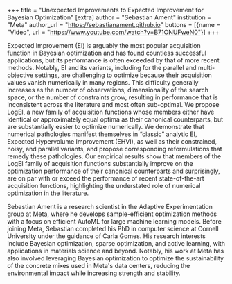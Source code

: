 +++
title = "Unexpected Improvements to Expected Improvement for Bayesian Optimization"
[extra]
author = "Sebastian Ament"
institution = "Meta"
author_url = "https://sebastianament.github.io"
buttons = [{name = "Video", url = "https://www.youtube.com/watch?v=B71ONUFweN0"}]
+++

Expected Improvement (EI) is arguably the most popular acquisition function in Bayesian optimization and has found countless successful applications, but its performance is often exceeded by that of more recent methods. Notably, EI and its variants, including for the parallel and multi-objective settings, are challenging to optimize because their acquisition values vanish numerically in many regions. This difficulty generally increases as the number of observations, dimensionality of the search space, or the number of constraints grow, resulting in performance that is inconsistent across the literature and most often sub-optimal.
We propose LogEI, a new family of acquisition functions whose members either have identical or approximately equal optima as their canonical counterparts, but are substantially easier to optimize numerically. We demonstrate that numerical pathologies manifest themselves in “classic” analytic EI, Expected Hypervolume Improvement (EHVI), as well as their constrained, noisy, and parallel variants, and propose corresponding reformulations that remedy these pathologies.
Our empirical results show that members of the LogEI family of acquisition functions substantially improve on the optimization performance of their canonical counterparts and surprisingly, are on par with or exceed the performance of recent state-of-the-art acquisition functions, highlighting the understated role of numerical optimization in the literature.

Sebastian Ament is a research scientist in the Adaptive Experimentation group at Meta, where he develops sample-efficient optimization methods with a focus on efficient AutoML for large machine learning models. Before joining Meta, Sebastian completed his PhD in computer science at Cornell University under the guidance of Carla Gomes. His research interests include Bayesian optimization, sparse optimization, and active learning, with applications in materials science and beyond. Notably, his work at Meta has also involved leveraging Bayesian optimization to optimize the sustainability of the concrete mixes used in Meta's data centers, reducing the environmental impact while increasing strength and stability.